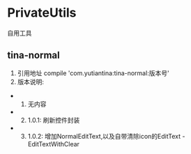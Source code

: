 # PrivateUtils
自用工具

## tina-normal
1. 引用地址 compile 'com.yutiantina:tina-normal:版本号'
2. 版本说明:
 - 1. 无内容
 - 2. 1.0.1: 刷新控件封装
 - 3. 1.0.2: 增加NormalEditText,以及自带清除icon的EditText - EditTextWithClear

